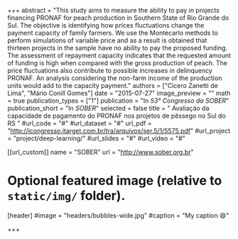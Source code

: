 +++
abstract = "This study aims to measure the ability to pay in projects financing PRONAF for peach production in Southern State of Rio Grande do Sul. The objective is identifying how prices fluctuations change the payment capacity of family farmers. We use the Montecarlo methods to perform simulations of variable price and as a result is obtained that thirteen projects in the sample have no ability to pay the proposed funding. The assessment of repayment capacity indicates that the requested amount of funding is high when compared with the gross production of peach. The price fluctuations also contribute to possible increases in delinquency PRONAF. An analysis considering the non-farm income of the production units would add to the capacity payment."
authors = ["Cicero Zanetti de Lima", "Mário Conill Gomes"]
date = "2015-07-27"
image_preview = ""
math = true
publication_types = ["1"]
publication = "In *53° Congresso da SOBER*"
publication_short = "In *SOBER*"
selected = false
title = " Avaliação da capacidade de pagamento do PRONAF nos projetos de pêssego no Sul do RS "
#url_code = "#"
#url_dataset = "#"
url_pdf = "http://icongresso.itarget.com.br/tra/arquivos/ser.5/1/5575.pdf"
#url_project = "project/deep-learning/"
#url_slides = "#"
#url_video = "#"

[[url_custom]]
name = "SOBER"
url = "http://www.sober.org.br"

# Optional featured image (relative to `static/img/` folder).
[header]
#image = "headers/bubbles-wide.jpg"
#caption = "My caption :smile:"

+++
